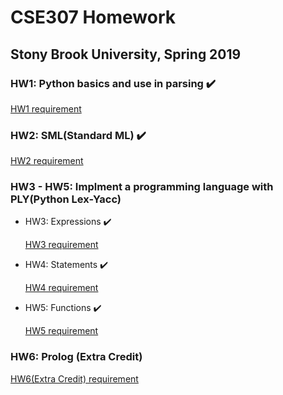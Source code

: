 # CSE307 Homework
## Stony Brook University, Spring 2019
### HW1: Python basics and use in parsing :heavy_check_mark:
[HW1 requirement](https://github.com/Kai-404/CSE307/blob/master/hw1/homework1.txt)
### HW2: SML(Standard ML) :heavy_check_mark:
[HW2 requirement](https://github.com/Kai-404/CSE307/blob/master/hw2/homework2.txt)
### HW3 - HW5: Implment a programming language with PLY(Python Lex-Yacc)
* HW3: Expressions :heavy_check_mark:

  [HW3 requirement](https://github.com/Kai-404/CSE307/blob/master/hw3/homework3.txt)
* HW4: Statements :heavy_check_mark:

  [HW4 requirement](https://github.com/Kai-404/CSE307/blob/master/hw4/homework4.txt)
* HW5: Functions :heavy_check_mark:

  [HW5 requirement](https://github.com/Kai-404/CSE307/blob/master/hw5/homework5.txt)
### HW6: Prolog (Extra Credit)
[HW6(Extra Credit) requirement](https://github.com/Kai-404/CSE307/blob/master/hw6(ExtraCredit)/homework6(ExtraCredit).txt)